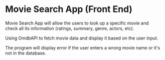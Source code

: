 ﻿# Movie Search App (Front End)

Movie Search App will allow the users to look up a specific movie and check all its information (ratings, summary, genre, actors, etc).

Using OmdbAPI to fetch movie data and display it based on the user input. 

The program will display error if the user enters a wrong movie name or it's not in the database.
